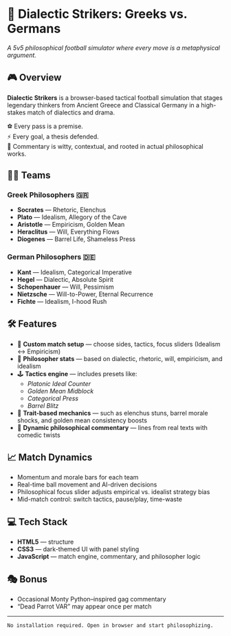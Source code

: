 # 🧠 Dialectic Strikers: Greeks vs. Germans

_A 5v5 philosophical football simulator where every move is a metaphysical argument._

## 🎮 Overview

**Dialectic Strikers** is a browser-based tactical football simulation that stages legendary thinkers from Ancient Greece and Classical Germany in a high-stakes match of dialectics and drama.

⚽ Every pass is a premise.  
⚡ Every goal, a thesis defended.  
🎤 Commentary is witty, contextual, and rooted in actual philosophical works.

## 🧙‍♂️ Teams

### Greek Philosophers 🇬🇷
- **Socrates** — Rhetoric, Elenchus
- **Plato** — Idealism, Allegory of the Cave
- **Aristotle** — Empiricism, Golden Mean
- **Heraclitus** — Will, Everything Flows
- **Diogenes** — Barrel Life, Shameless Press

### German Philosophers 🇩🇪
- **Kant** — Idealism, Categorical Imperative
- **Hegel** — Dialectic, Absolute Spirit
- **Schopenhauer** — Will, Pessimism
- **Nietzsche** — Will-to-Power, Eternal Recurrence
- **Fichte** — Idealism, I-hood Rush

## 🛠️ Features

- 🎨 **Custom match setup** — choose sides, tactics, focus sliders (Idealism ↔ Empiricism)
- 🧬 **Philosopher stats** — based on dialectic, rhetoric, will, empiricism, and idealism
- 🕹️ **Tactics engine** — includes presets like:
  - _Platonic Ideal Counter_
  - _Golden Mean Midblock_
  - _Categorical Press_
  - _Barrel Blitz_
- 🧠 **Trait-based mechanics** — such as elenchus stuns, barrel morale shocks, and golden mean consistency boosts
- 💬 **Dynamic philosophical commentary** — lines from real texts with comedic twists

## 📈 Match Dynamics

- Momentum and morale bars for each team
- Real-time ball movement and AI-driven decisions
- Philosophical focus slider adjusts empirical vs. idealist strategy bias
- Mid-match control: switch tactics, pause/play, time-waste

## 💻 Tech Stack

- **HTML5** — structure
- **CSS3** — dark-themed UI with panel styling
- **JavaScript** — match engine, commentary, and philosopher logic

## 🎭 Bonus

- Occasional Monty Python–inspired gag commentary
- “Dead Parrot VAR” may appear once per match

---

```bash
No installation required. Open in browser and start philosophizing.
